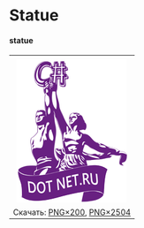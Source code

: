 ﻿# Statue

#### statue


|       |
| :---: |
|       |
| ![statue](statue-200.png) |
| Скачать: [PNG×200](https://raw.githubusercontent.com/kulakovt/SpbDotNet/master/Art/Statue/statue-200.png), [PNG×2504](https://raw.githubusercontent.com/kulakovt/SpbDotNet/master/Art/Statue/statue-2504.png) |

